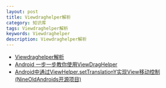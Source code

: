 ```yaml
---
layout: post
title: Viewdraghelper解析 
category: 知识库
tags: Viewdraghelper解析 
keywords: Viewdraghelper
description: Viewdraghelper解析
---
```


* [Viewdraghelper解析](http://www.cnblogs.com/liemng/p/4997427.html)
* [Android 一步一步教你使用ViewDragHelper](http://www.cnblogs.com/punkisnotdead/p/4724825.html)
* [ Android中通过ViewHelper.setTranslationY实现View移动控制(NineOldAndroids开源项目)](http://blog.csdn.net/lixiaodaoaaa/article/details/41310233)

